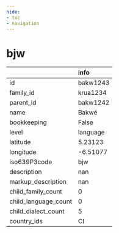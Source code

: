```yaml
---
hide:
- toc
- navigation
---
```

# bjw
|                      | info     |
|:---------------------|:---------|
| id                   | bakw1243 |
| family_id            | krua1234 |
| parent_id            | bakw1242 |
| name                 | Bakwé    |
| bookkeeping          | False    |
| level                | language |
| latitude             | 5.23123  |
| longitude            | -6.51077 |
| iso639P3code         | bjw      |
| description          | nan      |
| markup_description   | nan      |
| child_family_count   | 0        |
| child_language_count | 0        |
| child_dialect_count  | 5        |
| country_ids          | CI       |
